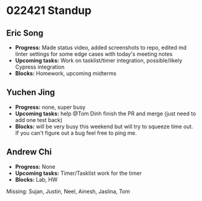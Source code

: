 # 022421 Standup

## Eric Song
- **Progress:** Made status video, added screenshots to repo, edited md linter settings for some edge cases with today's meeting notes
- **Upcoming tasks:** Work on tasklist/timer integration, possible/likely Cypress integration
- **Blocks:** Homework, upcoming midterms

## Yuchen Jing
- **Progress:** none, super busy
- **Upcoming tasks:** help @Tom Dinh finish the PR and merge (just need to add one test back)
- **Blocks:** will be very busy this weekend but will try to squeeze time out. If you can't figure out a bug feel free to ping me.

## Andrew Chi
- **Progress:** None
- **Upcoming tasks:** Timer/Tasklist work for the timer
- **Blocks:** Lab, HW

Missing: Sujan, Justin, Neel, Ainesh, Jaslina, Tom
